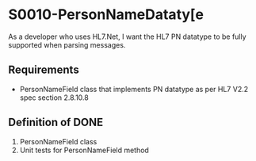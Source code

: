# S0010-PersonNameDataty[e

As a developer who uses HL7.Net, I want the HL7 PN datatype to be fully supported
when parsing messages.

## Requirements

- PersonNameField class that implements PN datatype as per HL7 V2.2 spec section 2.8.10.8

## Definition of DONE

1. PersonNameField class
2. Unit tests for PersonNameField method
